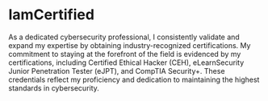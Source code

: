 # IamCertified
As a dedicated cybersecurity professional, I consistently validate and expand my expertise by obtaining industry-recognized certifications. My commitment to staying at the forefront of the field is evidenced by my certifications, including Certified Ethical Hacker (CEH), eLearnSecurity Junior Penetration Tester (eJPT), and CompTIA Security+. These credentials reflect my proficiency and dedication to maintaining the highest standards in cybersecurity.

